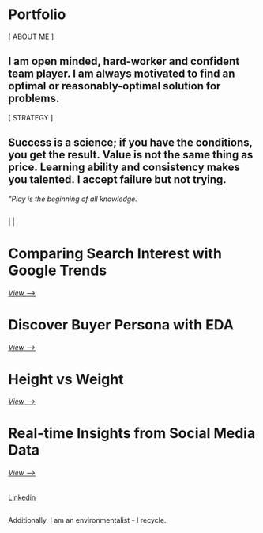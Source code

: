 # Portfolio
[ ABOUT ME ]

## I am open minded, hard-worker and confident team player. I am always motivated to find an optimal or reasonably-optimal solution for problems.
[ STRATEGY ]

## Success is a science; if you have the conditions, you get the result. Value is not the same thing as price. Learning ability and consistency makes you talented. I accept failure but not trying.

<em> "Play is the beginning of all knowledge. </em>
##
|
|
# Comparing Search Interest with Google Trends
###### [View -->](https://github.com/erkanmalcokcom/Portfolio/tree/master/Comparing%20Search%20Interest%20with%20Google%20Trends)
#
# Discover Buyer Persona with EDA
###### [View -->](https://github.com/erkanmalcokcom/Portfolio/tree/master/Discover%20Buyer%20Persona%20with%20EDA)
## 
# Height vs Weight
###### [View -->](https://github.com/erkanmalcokcom/Portfolio/tree/master/Height%20vs%20Weight)
## 
# Real-time Insights from Social Media Data
###### [View -->](https://github.com/erkanmalcokcom/Portfolio/tree/master/Real-time%20Insights%20from%20Social%20Media%20Data)
##

[Linkedin](https://www.linkedin.com/in/erkanmalcok/)
##
Additionally, I am an environmentalist - I recycle.
